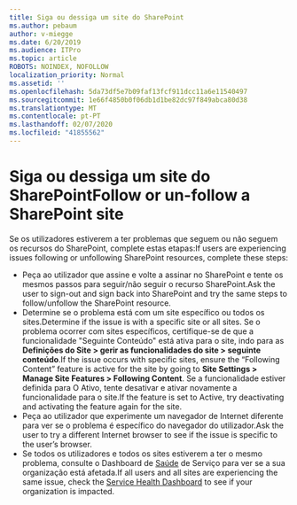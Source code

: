 ```yaml
---
title: Siga ou dessiga um site do SharePoint
ms.author: pebaum
author: v-miegge
ms.date: 6/20/2019
ms.audience: ITPro
ms.topic: article
ROBOTS: NOINDEX, NOFOLLOW
localization_priority: Normal
ms.assetid: ''
ms.openlocfilehash: 5da73df5e7b09faf13fcf911dcc11a6e11540497
ms.sourcegitcommit: 1e66f4850b0f06db1d1be82dc97f849abca80d38
ms.translationtype: MT
ms.contentlocale: pt-PT
ms.lasthandoff: 02/07/2020
ms.locfileid: "41855562"
---
```

# <a name="follow-or-un-follow-a-sharepoint-site"></a><span data-ttu-id="80c29-102">Siga ou dessiga um site do SharePoint</span><span class="sxs-lookup"><span data-stu-id="80c29-102">Follow or un-follow a SharePoint site</span></span>

<span data-ttu-id="80c29-103">Se os utilizadores estiverem a ter problemas que seguem ou não seguem os recursos do SharePoint, complete estas etapas:</span><span class="sxs-lookup"><span data-stu-id="80c29-103">If users are experiencing issues following or unfollowing SharePoint resources, complete these steps:</span></span>

* <span data-ttu-id="80c29-104">Peça ao utilizador que assine e volte a assinar no SharePoint e tente os mesmos passos para seguir/não seguir o recurso SharePoint.</span><span class="sxs-lookup"><span data-stu-id="80c29-104">Ask the user to sign-out and sign back into SharePoint and try the same steps to follow/unfollow the SharePoint resource.</span></span>
* <span data-ttu-id="80c29-105">Determine se o problema está com um site específico ou todos os sites.</span><span class="sxs-lookup"><span data-stu-id="80c29-105">Determine if the issue is with a specific site or all sites.</span></span> <span data-ttu-id="80c29-106">Se o problema ocorrer com sites específicos, certifique-se de que a funcionalidade "Seguinte Conteúdo" está ativa para o site, indo para as **Definições do Site > gerir as funcionalidades do site > seguinte conteúdo**.</span><span class="sxs-lookup"><span data-stu-id="80c29-106">If the issue occurs with specific sites, ensure the “Following Content” feature is active for the site by going to **Site Settings > Manage Site Features > Following Content**.</span></span> <span data-ttu-id="80c29-107">Se a funcionalidade estiver definida para O Ativo, tente desativar e ativar novamente a funcionalidade para o site.</span><span class="sxs-lookup"><span data-stu-id="80c29-107">If the feature is set to Active, try deactivating and activating the feature again for the site.</span></span>
* <span data-ttu-id="80c29-108">Peça ao utilizador que experimente um navegador de Internet diferente para ver se o problema é específico do navegador do utilizador.</span><span class="sxs-lookup"><span data-stu-id="80c29-108">Ask the user to try a different Internet browser to see if the issue is specific to the user’s browser.</span></span>
* <span data-ttu-id="80c29-109">Se todos os utilizadores e todos os sites estiverem a ter o mesmo problema, consulte o Dashboard de [Saúde](https://admin.microsoft.com/AdminPortal/Home#/servicehealth) de Serviço para ver se a sua organização está afetada.</span><span class="sxs-lookup"><span data-stu-id="80c29-109">If all users and all sites are experiencing the same issue, check the [Service Health Dashboard](https://admin.microsoft.com/AdminPortal/Home#/servicehealth) to see if your organization is impacted.</span></span>
